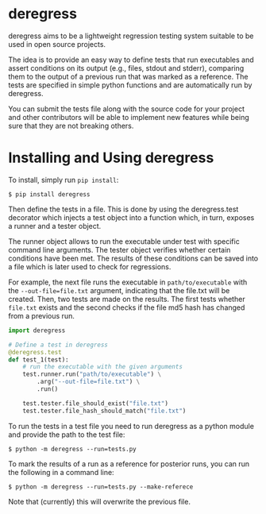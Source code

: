 # deregress

deregress aims to be a lightweight regression testing system suitable to be used in open source projects.

The idea is to provide an easy way to define tests that run executables and assert conditions on its output (e.g.,
files, stdout and stderr), comparing them to the output of a previous run that was marked as a reference. The tests are
specified in simple python functions and are automatically run by deregress.

You can submit the tests file along with the source code for your project and other contributors will be able to
implement new features while being sure that they are not breaking others.

# Installing and Using deregress

To install, simply run `pip install`:

```
$ pip install deregress
```

Then define the tests in a file. This is done by using the deregress.test decorator which injects a test object into a
function which, in turn, exposes a runner and a tester object.

The runner object allows to run the executable under test with specific command line arguments. The tester object
verifies whether certain conditions have been met. The results of these conditions can be saved into a file which is
later used to check for regressions.

For example, the next file runs the executable in `path/to/executable` with the `--out-file=file.txt` argument,
indicating that the file.txt will be created. Then, two tests are made on the results. The first tests whether
`file.txt` exists and the second checks if the file md5 hash has changed from a previous run.

```python
import deregress

# Define a test in deregress
@deregress.test
def test_1(test):
    # run the executable with the given arguments
    test.runner.run("path/to/executable") \
        .arg("--out-file=file.txt") \
        .run()

    test.tester.file_should_exist("file.txt")
    test.tester.file_hash_should_match("file.txt")
```

To run the tests in a test file you need to run deregress as a python module and provide the path to the test file:

```
$ python -m deregress --run=tests.py
```

To mark the results of a run as a reference for posterior runs, you can run the following in a command line:

```
$ python -m deregress --run=tests.py --make-referece
```

Note that (currently) this will overwrite the previous file.
